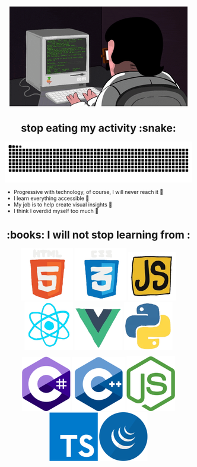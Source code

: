 <p align='center'>
   <img src='./gits/coding.gif'/>
</p>

<h1 align=center>
   stop eating my activity :snake:
</h1>

![snake](./gits/github-contribution-grid-snake.svg)

- Progressive with technology, of course, I will never reach it :anger:
- I learn everything accessible :hear_no_evil:
- My job is to help create visual insights :deciduous_tree:
- I think I overdid myself too much :revolving_hearts:

<h1 align='center' style='border:0;'>
  :books: I will not stop learning from : 
</h1>


<p align='center'>
  <img style='width:140px;' src='./gits/html.webp' />
  <img style='width:140px;' src='./gits/cssgif.webp' />
  <img style='width:130px;' src='./gits/js.webp' />
  <img style='width:130px;' src='./gits/react.webp' />
  <img style='width:130px;' src='./gits/vue.webp' />
  <img style='width:130px;' src='./gits/python.webp' />
</p>


<p align='center'>
   <img style='width:130px;' src='./gits/c-sharp-c-icon-456x512-9sej0lrz.png'>   
   <img style='width:145px;' src='gits/c++.png'>
   <img style='width:130px;' src='./gits/node-js.png'>
   <img style='width:130px;' src='./gits/typescipt.png'>
   <img style='width:130px;' src='./gits/jquery.png'>
</p>